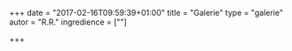 +++
date = "2017-02-16T09:59:39+01:00"
title = "Galerie"
type = "galerie"
autor = "R.R."
ingredience = [""]

+++















